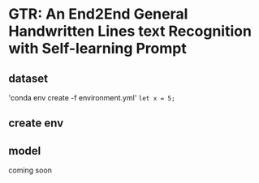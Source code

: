 # GTR: An End2End General Handwritten Lines text Recognition with Self-learning Prompt


## dataset
'conda env create -f environment.yml'
`let x = 5;`
## create env

## model

coming soon
